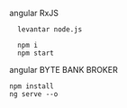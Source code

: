 angular RxJS  

      levantar node.js
      
      npm i        
      npm start  
      
      
angular BYTE BANK BROKER  

    npm install  
    ng serve --o

